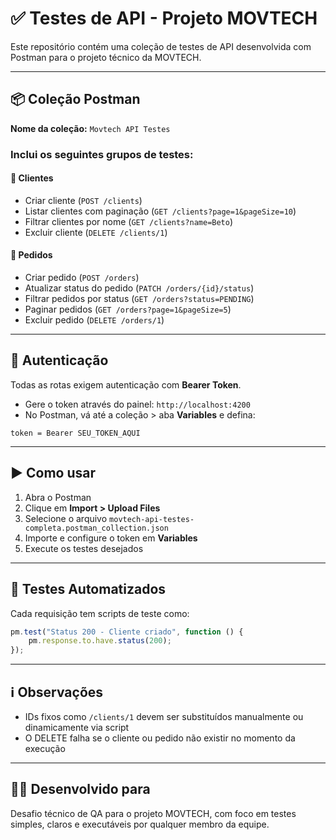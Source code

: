 
# ✅ Testes de API - Projeto MOVTECH

Este repositório contém uma coleção de testes de API desenvolvida com Postman para o projeto técnico da MOVTECH.

---

## 📦 Coleção Postman

**Nome da coleção:** `Movtech API Testes`

### Inclui os seguintes grupos de testes:

#### 📁 Clientes
- Criar cliente (`POST /clients`)
- Listar clientes com paginação (`GET /clients?page=1&pageSize=10`)
- Filtrar clientes por nome (`GET /clients?name=Beto`)
- Excluir cliente (`DELETE /clients/1`)

#### 📁 Pedidos
- Criar pedido (`POST /orders`)
- Atualizar status do pedido (`PATCH /orders/{id}/status`)
- Filtrar pedidos por status (`GET /orders?status=PENDING`)
- Paginar pedidos (`GET /orders?page=1&pageSize=5`)
- Excluir pedido (`DELETE /orders/1`)

---

## 🔐 Autenticação

Todas as rotas exigem autenticação com **Bearer Token**.

- Gere o token através do painel: `http://localhost:4200`
- No Postman, vá até a coleção > aba **Variables** e defina:

```
token = Bearer SEU_TOKEN_AQUI
```

---

## ▶️ Como usar

1. Abra o Postman
2. Clique em **Import > Upload Files**
3. Selecione o arquivo `movtech-api-testes-completa.postman_collection.json`
4. Importe e configure o token em **Variables**
5. Execute os testes desejados

---

## 🧪 Testes Automatizados

Cada requisição tem scripts de teste como:

```js
pm.test("Status 200 - Cliente criado", function () {
    pm.response.to.have.status(200);
});
```

---

## ℹ️ Observações

- IDs fixos como `/clients/1` devem ser substituídos manualmente ou dinamicamente via script
- O DELETE falha se o cliente ou pedido não existir no momento da execução

---

## 👨‍💻 Desenvolvido para

Desafio técnico de QA para o projeto MOVTECH, com foco em testes simples, claros e executáveis por qualquer membro da equipe.

